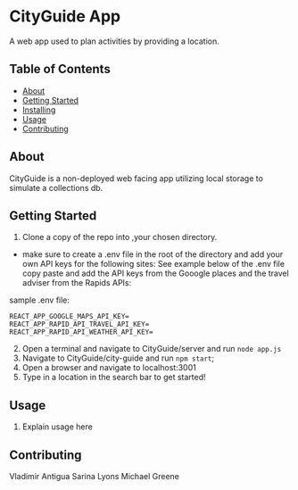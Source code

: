 # CityGuide App 
A web app used to plan activities by providing a location.

## Table of Contents

- [About](#about)
- [Getting Started](#getting_started)
- [Installing](#installing)
- [Usage](#usage)
- [Contributing](#contributing)

## About
CityGuide is a non-deployed web facing app utilizing local storage to simulate a collections db. 

## Getting Started
1. Clone a copy of the repo into ,your chosen directory.
  - make sure to create a .env file in the root of the directory and add your own API keys for the following sites: 
  See example below of the .env file copy paste and add the API keys from the Gooogle places and the travel adviser from the Rapids APIs: 
  
  sample .env file: 
  
    REACT_APP_GOOGLE_MAPS_API_KEY=
    REACT_APP_RAPID_API_TRAVEL_API_KEY= 
    REACT_APP_RAPID_API_WEATHER_API_KEY= 


2. Open a terminal and navigate to CityGuide/server and run `node app.js`
3. Navigate to CityGuide/city-guide and run `npm start`;
4. Open a browser and navigate to localhost:3001
5. Type in a location in the search bar to get started! 

## Usage
1. Explain usage here

## Contributing
Vladimir Antigua
Sarina Lyons
Michael Greene
